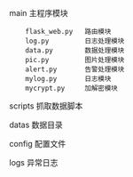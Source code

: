 main    主程序模块



        flask_web.py   路由模块
        log.py         日志处理模块
        data.py        数据处理模块
        pic.py         图片处理模块
        alert.py       告警处理模块
        mylog.py       日志模块
        mycrypt.py     加解密模块

scripts 抓取数据脚本 

datas   数据目录

config  配置文件  

logs    异常日志
